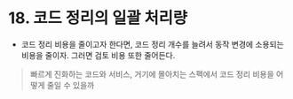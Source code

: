 # 18. 코드 정리의 일괄 처리량
- 코드 정리 비용을 줄이고자 한다면, 코드 정리 개수를 늘려서 동작 변경에 소용되는 비용을 줄이자. 그러면 검토 비용 또한 줄어든다.

> 빠르게 진화하는 코드와 서비스, 거기에 몰아치는 스펙에서 코드 정리 비용을 어떻게 줄일 수 있을까